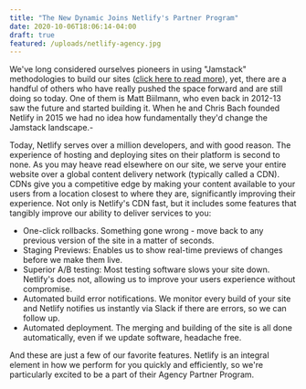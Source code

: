 ```yaml
---
title: "The New Dynamic Joins Netlify's Partner Program"
date: 2020-10-06T18:06:14-04:00
draft: true
featured: /uploads/netlify-agency.jpg
---
```


We've long considered ourselves pioneers in using "Jamstack" methodologies to build our sites ([click here to read more](https://www.thenewdynamic.com/article/simplicity-speed-security-savings-benefits-of-jamstack-technology/)), yet, there are a handful of others who have really pushed the space forward and are still doing so today. One of them is Matt Biilmann, who even back in 2012-13 saw the future and started building it. When he and Chris Bach founded Netlify in 2015 we had no idea how fundamentally they'd change the Jamstack landscape.-

Today, Netlify serves over a million developers, and with good reason. The experience of hosting and deploying sites on their platform is second to none. As you may heave read elsewhere on our site, we serve your entire website over a global content delivery network (typically called a CDN). CDNs give you a competitive edge by making your content available to your users from a location closest to where they are, significantly improving their experience. Not only is Netlify's CDN fast, but it includes some features that tangibly improve our ability to deliver services to you:

- One-click rollbacks. Something gone wrong - move back to any previous version of the site in a matter of seconds.
- Staging Previews: Enables us to show real-time previews of changes before we make them live.
- Superior A/B testing: Most testing software slows your site down. Netlify's does not, allowing us to improve your users experience without compromise.
- Automated build error notifications. We monitor every build of your site and Netlify notifies us instantly via Slack if there are errors, so we can follow up.
- Automated deployment. The merging and building of the site is all done automatically, even if we update software, headache free.

And these are just a few of our favorite features. Netlify is an integral element in how we perform for you quickly and efficiently, so we're particularly excited to be a part of their Agency Partner Program.